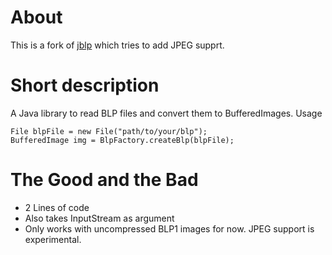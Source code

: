# About

This is a fork of [jblp](https://code.google.com/p/jblp/) which tries to add JPEG supprt.

# Short description

A Java library to read BLP files and convert them to BufferedImages.
Usage

	File blpFile = new File("path/to/your/blp");
	BufferedImage img = BlpFactory.createBlp(blpFile);

# The Good and the Bad

- 2 Lines of code
- Also takes InputStream as argument 
- Only works with uncompressed BLP1 images for now. JPEG support is experimental.
